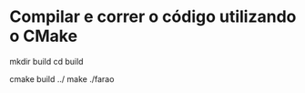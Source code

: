 # Compilar e correr o código utilizando o CMake

mkdir build
cd build

cmake build ../
make
./farao
